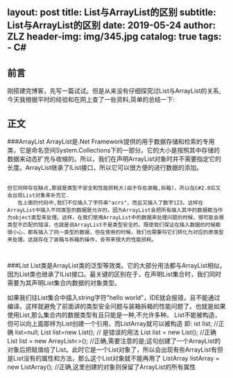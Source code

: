 layout:     post
title:      List与ArrayList的区别
subtitle:  List与ArrayList的区别
date:       2019-05-24
author:     ZLZ
header-img: img/345.jpg
catalog: true
tags:
    - C#
---


## 前言

刚搭建完博客，先写一篇试试。但是从来没有仔细探究过List与ArrayList的关系,今天我根据平时的经验和在网上查了一些资料,简单的总结一下:


## 正文
###ArrayList
ArrayList是.Net Framework提供的用于数据存储和检索的专用类，它是命名空间System.Collections下的一部分。它的大小是按照其中存储的数据来动态扩充与收缩的。所以，我们在声明ArrayList对象时并不需要指定它的长度。ArrayList继承了IList接口，所以它可以很方便的进行数据的添加。
```

但它同样存在缺点,那就是类型不安全和性能损耗大(由于存在装箱,拆箱)，所以在C#2.0后又会出现List对象来补充它.
　　在上面的代码中,我们不仅插入了字符串"acrs"，而且又插入了数字123。这样在ArrayList中插入不同类型的数据是允许的。因为ArrayList会把所有插入其中的数据都当作为object类型来处理。这样，在我们使用ArrayList中的数据来处理问题的时候，很可能会报类型不匹配的错误，也就是说ArrayList不是类型安全的。既使我们保证在插入数据的时候都很小心，都有插入了同一类型的数据，但在使用的时候，我们也需要将它们转化为对应的原类型来处理。这就存在了装箱与拆箱的操作，会带来很大的性能损耗。



```

###List
List类是ArrayList类的泛型等效类。它的大部分用法都与ArrayList相似，因为List类也继承了IList接口。最关键的区别在于，在声明List集合时，我们同时需要为其声明List集合内数据的对象类型。

如果我们往List集合中插入string字符"hello world"，IDE就会报错，且不能通过编译。这样就避免了前面讲的类型安全问题与装箱拆箱的性能问题了。也就是如果使用List,那么集合内的数据类型有且只能是一种,不允许多种。
List不能被构造，但可以向上面那样为List创建一个引用，而ListArray就可以被构造
即:
ist list;     //正确   list=null; 
List list=new List();    //   是错误的用法
List<int> list = new List<int>();  //正确
List<int> list = new ArrayList<>();   //正确,需要注意的是;这句创建了一个ArrayList的对象后把赋值给了List。此时它是一个List对象了，所以会出现有些ArrayList有但是List没有的属性和方法，那么这个List对象就不能再用了
ListArray listArray = new ListArray();   //正确,这里创建的对象则保留了ArrayList的所有属性







